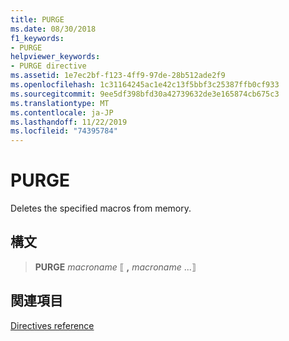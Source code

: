 ```yaml
---
title: PURGE
ms.date: 08/30/2018
f1_keywords:
- PURGE
helpviewer_keywords:
- PURGE directive
ms.assetid: 1e7ec2bf-f123-4ff9-97de-28b512ade2f9
ms.openlocfilehash: 1c31164245ac1e42c13f5bbf3c25387ffb0cf933
ms.sourcegitcommit: 9ee5df398bfd30a42739632de3e165874cb675c3
ms.translationtype: MT
ms.contentlocale: ja-JP
ms.lasthandoff: 11/22/2019
ms.locfileid: "74395784"
---
```

# <a name="purge"></a>PURGE

Deletes the specified macros from memory.

## <a name="syntax"></a>構文

> **PURGE** *macroname* ⟦ __,__ *macroname* ...⟧

## <a name="see-also"></a>関連項目

[Directives reference](../../assembler/masm/directives-reference.md)
